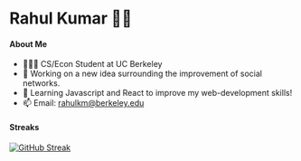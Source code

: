 # Rahul Kumar 🚀😎

#### About Me 
- 🧑🏽‍🎓 CS/Econ Student at UC Berkeley
- 🔭 Working on a new idea surrounding the improvement of social networks.
- 🌱 Learning Javascript and React to improve my web-development skills!
- 📫 Email: rahulkm@berkeley.edu

#### Streaks
  
[![GitHub Streak](https://github-readme-streak-stats.herokuapp.com?user=rahul7932&theme=github-dark&date_format=M%20j%5B%2C%20Y%5D)](https://git.io/streak-stats)
